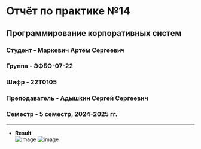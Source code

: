 # Отчёт по практике №14

## Программирование корпоративных систем

### Студент - **Маркевич Артём Сергеевич**

### Группа - **ЭФБО-07-22**

### Шифр - **22Т0105**

### Преподаватель - **Адышкин Сергей Сергеевич**

### Семестр - 5 семестр, 2024-2025 гг.

---

- **Result**  
![image](https://github.com/user-attachments/assets/bfaf52b4-83f7-4707-97a9-f9d2224d79c5)
![image](https://github.com/user-attachments/assets/c37edcdf-c10c-4443-9a55-60ea0fcd5c96)


